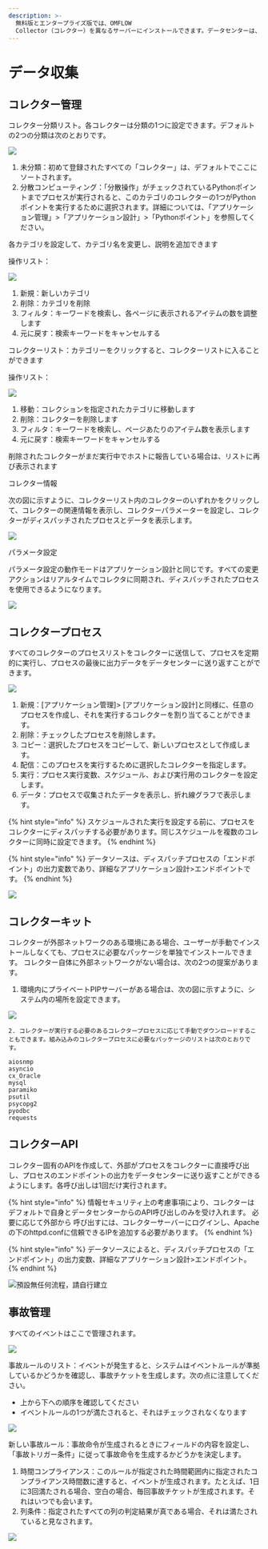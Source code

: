 ```yaml
---
description: >-
  無料版とエンタープライズ版では、OMFLOW
  Collector（コレクター）を異なるサーバーにインストールできます。データセンターは、この機能を介してコマンドを実行し、各コレクターにデータを収集して、分散コンピューティング、バッチ実行などの機能を実現できます。
---
```


# データ収集

## コレクター管理

コレクター分類リスト。各コレクターは分類の1つに設定できます。デフォルトの2つの分類は次のとおりです。

![](../.gitbook/assets/tu-pian-%20%281%29.png)

1. 未分類：初めて登録されたすべての「コレクター」は、デフォルトでここにソートされます。
2. 分散コンピューティング：「分散操作」がチェックされているPythonポイントまでプロセスが実行されると、このカテゴリのコレクターの1つがPythonポイントを実行するために選択されます。詳細については、「アプリケーション管理」&gt;「アプリケーション設計」&gt;「Pythonポイント」を参照してください。

各カテゴリを設定して、カテゴリ名を変更し、説明を追加できます

操作リスト：

![](../.gitbook/assets/tu-pian-%20%2846%29.png)

1. 新規：新しいカテゴリ
2. 削除：カテゴリを削除
3. フィルタ：キーワードを検索し、各ページに表示されるアイテムの数を調整します
4. 元に戻す：検索キーワードをキャンセルする

コレクターリスト：カテゴリーをクリックすると、コレクターリストに入ることができます

操作リスト：

![](../.gitbook/assets/tu-pian-%20%2829%29.png)

1. 移動：コレクションを指定されたカテゴリに移動します
2. 削除：コレクターを削除します
3. フィルタ：キーワードを検索し、ページあたりのアイテム数を表示します
4. 元に戻す：検索キーワードをキャンセルする

削除されたコレクターがまだ実行中でホストに報告している場合は、リストに再び表示されます

コレクター情報

次の図に示すように、コレクターリスト内のコレクターのいずれかをクリックして、コレクターの関連情報を表示し、コレクターパラメーターを設定し、コレクターがディスパッチされたプロセスとデータを表示します。

![](../.gitbook/assets/tu-pian-%20%2854%29.png)

パラメータ設定

パラメータ設定の動作モードはアプリケーション設計と同じです。すべての変更アクションはリアルタイムでコレクタに同期され、ディスパッチされたプロセスを使用できるようになります。

![](../.gitbook/assets/tu-pian-%20%2853%29.png)

## コレクタープロセス

すべてのコレクターのプロセスリストをコレクターに送信して、プロセスを定期的に実行し、プロセスの最後に出力データをデータセンターに送り返すことができます。

![](../.gitbook/assets/tu-pian-%20%2832%29.png)

1. 新規：\[アプリケーション管理\]&gt; \[アプリケーション設計\]と同様に、任意のプロセスを作成し、それを実行するコレクターを割り当てることができます。
2. 削除：チェックしたプロセスを削除します。
3. コピー：選択したプロセスをコピーして、新しいプロセスとして作成します。
4. 配信：このプロセスを実行するために選択したコレクターを指定します。
5. 実行：プロセス実行変数、スケジュール、および実行用のコレクターを設定します。
6. データ：プロセスで収集されたデータを表示し、折れ線グラフで表示します。

{% hint style="info" %}
スケジュールされた実行を設定する前に、プロセスをコレクターにディスパッチする必要があります。同じスケジュールを複数のコレクターに同時に設定できます。
{% endhint %}

{% hint style="info" %}
データソースは、ディスパッチプロセスの「エンドポイント」の出力変数であり、詳細なアプリケーション設計&gt;エンドポイントです。
{% endhint %}

![](../.gitbook/assets/pic011.jpg)

## コレクターキット

コレクターが外部ネットワークのある環境にある場合、ユーザーが手動でインストールしなくても、プロセスに必要なパッケージを単独でインストールできます。 コレクター自体に外部ネットワークがない場合は、次の2つの提案があります。



1. 環境内にプライベートPIPサーバーがある場合は、次の図に示すように、システム内の場所を設定できます。

![](../.gitbook/assets/pipserver.png)

    2. コレクターが実行する必要のあるコレクタープロセスに応じて手動でダウンロードすることもできます。組み込みのコレクタープロセスに必要なパッケージのリストは次のとおりです。

```text
aiosnmp
asyncio
cx_Oracle
mysql
paramiko
psutil
psycopg2
pyodbc
requests
```

## コレクターAPI

コレクター固有のAPIを作成して、外部がプロセスをコレクターに直接呼び出し、プロセスのエンドポイントの出力をデータセンターに送り返すことができるようにします。各呼び出しは1回だけ実行されます。

{% hint style="info" %}
情報セキュリティ上の考慮事項により、コレクターはデフォルトで自身とデータセンターからのAPI呼び出しのみを受け入れます。 必要に応じて外部から 呼び出すには、コレクターサーバーにログインし、Apacheの下のhttpd.confに信頼できるIPを追加する必要があります。
{% endhint %}

{% hint style="info" %}
データソースによると、ディスパッチプロセスの「エンドポイント」の出力変数、詳細なアプリケーション設計&gt;エンドポイント。
{% endhint %}

![&#x9810;&#x8A2D;&#x7121;&#x4EFB;&#x4F55;&#x6D41;&#x7A0B;&#xFF0C;&#x8ACB;&#x81EA;&#x884C;&#x5EFA;&#x7ACB;](../.gitbook/assets/pic014.jpg)

## 事故管理

すべてのイベントはここで管理されます。

![](../.gitbook/assets/pic015.jpg)

事故ルールのリスト：イベントが発生すると、システムはイベントルールが準拠しているかどうかを確認し、事故チケットを生成します。次の点に注意してください。

* 上から下への順序を確認してください
* イベントルールの1つが満たされると、それはチェックされなくなります

![](../.gitbook/assets/pic016.jpg)

新しい事故ルール：事故命令が生成されるときにフィールドの内容を設定し、「事故トリガー条件」に従って事故命令を生成するかどうかを決定します。

1. 時間コンプライアンス：このルールが指定された時間範囲内に指定されたコンプライアンス時間数に達すると、イベントが生成されます。たとえば、1日に3回満たされる場合、空白の場合、毎回事故チケットが生成されます。それはいつでも会います。
2. 列条件：指定されたすべての列の判定結果が真である場合、それは満たされていると見なされます。

![](../.gitbook/assets/pic017%20%281%29.jpg)


